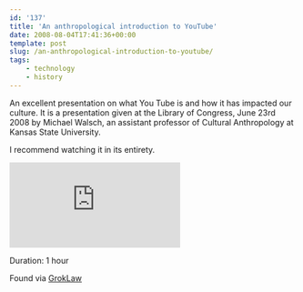 ```yaml
---
id: '137'
title: 'An anthropological introduction to YouTube'
date: 2008-08-04T17:41:36+00:00
template: post
slug: /an-anthropological-introduction-to-youtube/
tags:
    - technology
    - history
---
```


An excellent presentation on what You Tube is and how it has impacted our
culture. It is a presentation given at the Library of Congress, June 23rd 2008
by Michael Walsch, an assistant professor of Cultural Anthropology at Kansas
State University.

I recommend watching it in its entirety.

<iframe src="https://www.youtube.com/embed/TPAO-lZ4_hU" frameborder="0" allow="autoplay; encrypted-media" allowfullscreen></iframe>

Duration: 1 hour

Found via
[GrokLaw](http://www.groklaw.net/article.php?story=20080803232159314)

<!-- more -->
